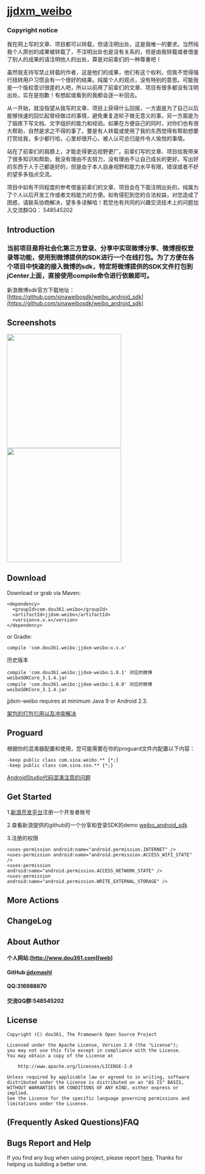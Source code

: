 # [jjdxm_weibo][project] #

### Copyright notice ###

我在网上写的文章、项目都可以转载，但请注明出处，这是我唯一的要求。当然纯我个人原创的成果被转载了，不注明出处也是没有关系的，但是由我转载或者借鉴了别人的成果的请注明他人的出处，算是对前辈们的一种尊重吧！

虽然我支持写禁止转载的作者，这是他们的成果，他们有这个权利，但我不觉得强行扭转用户习惯会有一个很好的结果。纯属个人的观点，没有特别的意思。可能我是一个版权意识很差的人吧，所以以前用了前辈们的文章、项目有很多都没有注明出处，实在是抱歉！有想起或看到的我都会逐一补回去。

从一开始，就没指望从我写的文章、项目上获得什么回报，一方面是为了自己以后能够快速的回忆起曾经做过的事情，避免重复造轮子做无意义的事，另一方面是为了锻炼下写文档、文字组织的能力和经验。如果在方便自己的同时，对你们也有很大帮助，自然是求之不得的事了。要是有人转载或使用了我的东西觉得有帮助想要打赏给我，多少都行哈，心里却很开心，被人认可总归是件令人愉悦的事情。

站在了前辈们的肩膀上，才能走得更远视野更广。前辈们写的文章、项目给我带来了很多知识和帮助，我没有理由不去努力，没有理由不让自己成长的更好。写出好的东西于人于己都是好的，但是由于本人自身视野和能力水平有限，错误或者不好的望多多指点交流。

项目中如有不同程度的参考借鉴前辈们的文章、项目会在下面注明出处的，纯属为了个人以后开发工作或者文档能力的方便。如有侵犯到您的合法权益，对您造成了困惑，请联系协商解决，望多多谅解哈！若您也有共同的兴趣交流技术上的问题加入交流群QQ： 548545202

## Introduction ##
### 当前项目是将社会化第三方登录、分享中实现微博分享、微博授权登录等功能，使用到微博提供的SDK进行一个在线打包。为了方便在各个项目中快速的接入微博的sdk，特定将微博提供的SDK文件打包到jCenter上面，直接使用compile命令进行依赖即可。 ###

新浪微博sdk官方下载地址：[https://github.com/sinaweibosdk/weibo_android_sdk](https://github.com/sinaweibosdk/weibo_android_sdk)

## Screenshots ##

<img src="https://raw.githubusercontent.com/jjdxmashl/jjdxm_weibo/master/screenshots/icon01.png" width="300"> 
<img src="https://raw.githubusercontent.com/jjdxmashl/jjdxm_weibo/master/screenshots/icon02.png" width="300"> 

## Download ##


Download or grab via Maven:

	<dependency>
	  <groupId>com.dou361.weibo</groupId>
	  <artifactId>jjdxm-weibo</artifactId>
	  <version>x.x.x</version>
	</dependency>

or Gradle:

	compile 'com.dou361.weibo:jjdxm-weibo:x.x.x'

历史版本

	compile 'com.dou361.weibo:jjdxm-weibo:1.0.1' 对应的微博weiboSDKCore_3.1.4.jar
	compile 'com.dou361.weibo:jjdxm-weibo:1.0.0' 对应的微博weiboSDKCore_3.1.4.jar

jjdxm-weibo requires at minimum Java 9 or Android 2.3.

[架包的打包引用以及冲突解决][jaraar]

## Proguard ##

根据你的混淆器配置和使用，您可能需要在你的proguard文件内配置以下内容：

	-keep public class com.sina.weibo.** {*;}
	-keep public class com.sina.sso.** {*;}


[AndroidStudio代码混淆注意的问题][minify]

## Get Started ##

1.[新浪开发平台][openweibo]注册一个开发者账号

2.查看新浪提供的github的一个分享和登录SDK的demo  [weibo_android_sdk][weibosdk]

3.注册的权限

	<uses-permission android:name="android.permission.INTERNET" />
	<uses-permission android:name="android.permission.ACCESS_WIFI_STATE" />
	<uses-permission android:name="android.permission.ACCESS_NETWORK_STATE" />
	<uses-permission android:name="android.permission.WRITE_EXTERNAL_STORAGE" />

## More Actions ##

## ChangeLog ##

## About Author ##

#### 个人网站:[http://www.dou361.com][web] ####
#### GitHub:[jjdxmashl][github] ####
#### QQ:316988670 ####
#### 交流QQ群:548545202 ####


## License ##

    Copyright (C) dou361, The Framework Open Source Project
    
    Licensed under the Apache License, Version 2.0 (the "License");
    you may not use this file except in compliance with the License.
    You may obtain a copy of the License at
    
     	http://www.apache.org/licenses/LICENSE-2.0
    
    Unless required by applicable law or agreed to in writing, software
    distributed under the License is distributed on an "AS IS" BASIS,
    WITHOUT WARRANTIES OR CONDITIONS OF ANY KIND, either express or implied.
    See the License for the specific language governing permissions and
    limitations under the License.

## (Frequently Asked Questions)FAQ ##
## Bugs Report and Help ##

If you find any bug when using project, please report [here][issues]. Thanks for helping us building a better one.



[web]:http://www.dou361.com
[github]:https://github.com/jjdxmashl/
[project]:https://github.com/jjdxmashl/jjdxm_weibo/
[issues]:https://github.com/jjdxmashl/jjdxm_weibo/issues/new
[downapk]:https://raw.githubusercontent.com/jjdxmashl/jjdxm_weibo/master/apk/app-debug.apk
[lastaar]:https://raw.githubusercontent.com/jjdxmashl/jjdxm_weibo/master/release/jjdxm-weibo-1.0.0.aar
[lastjar]:https://raw.githubusercontent.com/jjdxmashl/jjdxm_weibo/master/release/jjdxm-weibo-1.0.0.jar
[icon01]:https://raw.githubusercontent.com/jjdxmashl/jjdxm_weibo/master/screenshots/icon01.png
[icon02]:https://raw.githubusercontent.com/jjdxmashl/jjdxm_weibo/master/screenshots/icon02.png
[jaraar]:https://github.com/jjdxmashl/jjdxm_ecodingprocess/blob/master/架包的打包引用以及冲突解决.md
[minify]:https://github.com/jjdxmashl/jjdxm_ecodingprocess/blob/master/AndroidStudio代码混淆注意的问题.md
[openweibo]:http://open.weibo.com/
[weibosdk]:https://github.com/sinaweibosdk/weibo_android_sdk
